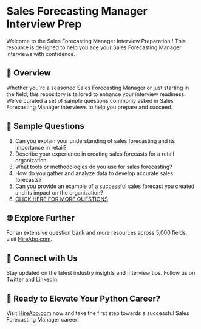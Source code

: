 # Sales Forecasting Manager Interview Prep

Welcome to the Sales Forecasting Manager Interview Preparation ! This resource is designed to help you ace your Sales Forecasting Manager interviews with confidence.

## 🚀 Overview

Whether you're a seasoned Sales Forecasting Manager or just starting in the field, this repository is tailored to enhance your interview readiness. We've curated a set of sample questions commonly asked in Sales Forecasting Manager interviews to help you prepare and succeed.

## 📝 Sample Questions

1. Can you explain your understanding of sales forecasting and its importance in retail?
2. Describe your experience in creating sales forecasts for a retail organization.
3. What tools or methodologies do you use for sales forecasting?
4. How do you gather and analyze data to develop accurate sales forecasts?
5. Can you provide an example of a successful sales forecast you created and its impact on the organization?
6. [CLICK HERE FOR MORE QUESTIONS](https://hireabo.com/job/22_1_44/Sales%20Forecasting%20Manager)

## 🌐 Explore Further

For an extensive question bank and more resources across 5,000 fields, visit [HireAbo.com](https://www.hireabo.com).

## 📱 Connect with Us

Stay updated on the latest industry insights and interview tips. Follow us on [Twitter](https://twitter.com/hireabo) and [LinkedIn](https://www.linkedin.com/in/hire-abo-3609972a8/).

## 🚀 Ready to Elevate Your Python Career?

Visit [HireAbo.com](https://www.hireabo.com) now and take the first step towards a successful Sales Forecasting Manager career!
